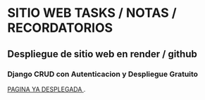   # SITIO WEB TASKS / NOTAS / RECORDATORIOS

## Despliegue de sitio web en render / github


### Django CRUD con Autenticacion y Despliegue Gratuito
[PAGINA YA DESPLEGADA ](https://django-tasks-g46a.onrender.com).

